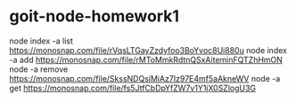 # goit-node-homework1

node index -a list https://monosnap.com/file/rVqsLTGayZzdyfoo3BoYvoc8Ui880u
node index -a add https://monosnap.com/file/rMToMmkRdtnQSxAiteminFQTZhHmON
node -a remove https://monosnap.com/file/SkssNDQsiMiAz7Iz97E4mf5aAkneWV
node -a get https://monosnap.com/file/fs5JtfCbDpYfZW7v1Y1jX0SZlogU3G
